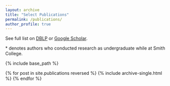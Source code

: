 ```yaml
---
layout: archive
title: "Select Publications"
permalink: /publications/
author_profile: true
---
```


See full list on [DBLP](https://dblp.org/pers/hd/g/Grubb:Alicia_M=) or [Google Scholar](https://scholar.google.com/citations?user=br2VoDkAAAAJ&hl=en&authuser=1).


\* denotes authors who conducted research as undergraduate while at Smith College.  

{% include base_path %}

{% for post in site.publications reversed %}
  {% include archive-single.html %}
{% endfor %}

